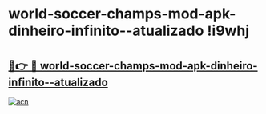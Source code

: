 # world-soccer-champs-mod-apk-dinheiro-infinito--atualizado !i9whj

# <h2><a href="https://61xb4z.esa.edu.pl?title=world-soccer-champs-mod-apk-dinheiro-infinito--atualizado&ref=i9whj">🔗👉 🔴 world-soccer-champs-mod-apk-dinheiro-infinito--atualizado</a></h2>

[![acn](https://github.com/user-attachments/assets/0f9c940e-d8b0-45ae-aac7-cd30a18b3e1c)](https://61xb4z.esa.edu.pl?title=world-soccer-champs-mod-apk-dinheiro-infinito--atualizado&ref=i9whj)

